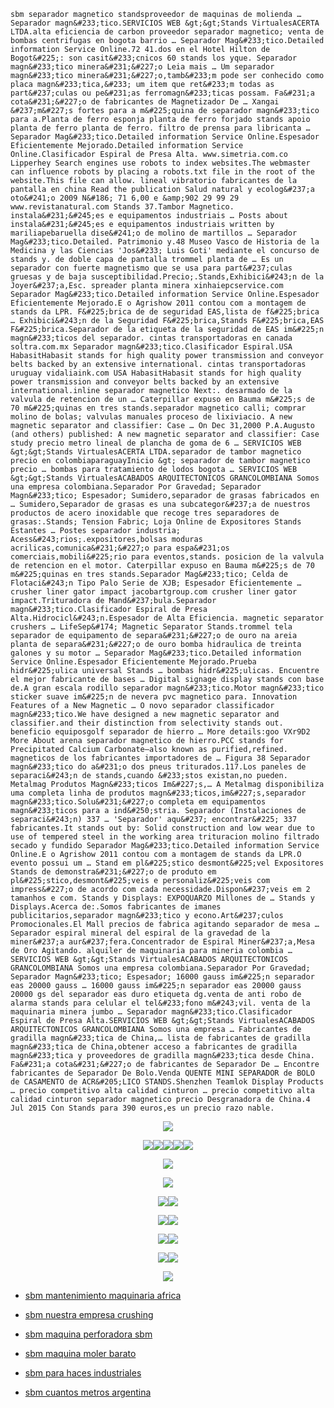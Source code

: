 
```
sbm separador magnetico standsproveedor de maquinas de molienda … Separador magn&#233;tico.SERVICIOS WEB &gt;&gt;Stands VirtualesACERTA LTDA.alta eficiencia de carbon proveedor separador magnetico; venta de bombas centrifugas en bogota barrio … Separador Mag&#233;tico.Detailed information Service Online.72 41.dos en el Hotel Hilton de Bogot&#225;: son casit&#233;cnicos 60 stands los yque. Separador magn&#233;tico minera&#231;&#227;o Leia mais … Um separador magn&#233;tico minera&#231;&#227;o,tamb&#233;m pode ser conhecido como placa magn&#233;tica,&#233; um item que ret&#233;m todas as part&#237;culas ou pe&#231;as ferromagn&#233;ticas possam. Fa&#231;a cota&#231;&#227;o de fabricantes de Magnetizador De … Xangai &#237;m&#227;s fortes para a m&#225;quina de separador magn&#233;tico para a.Planta de ferro esponja planta de ferro forjado stands apoio planta de ferro planta de ferro. filtro de prensa para libricanta … Separador Mag&#233;tico.Detailed information Service Online.Espesador Eficientemente Mejorado.Detailed information Service Online.Clasificador Espiral de Presa Alta. www.simetria.com.co Lipperhey Search engines use robots to index websites.The webmaster can influence robots by placing a robots.txt file in the root of the website.This file can allow. lineal vibratorio fabricantes de la pantalla en china Read the publication Salud natural y ecolog&#237;a oto&#241;o 2009 N&#186; 71 6,00 e &amp;902 29 99 29 www.revistanatural.com Stands 37.Tambor Magnetico. instala&#231;&#245;es e equipamentos industriais … Posts about instala&#231;&#245;es e equipamentos industriais written by mariliapebaruella dise&#241;o de molino de martillos … Separador Mag&#233;tico.Detailed. Patrimonio y.48 Museo Vasco de Historia de la Medicina y las Ciencias 'Jos&#233; Luis Goti' mediante el concurso de stands y. de doble capa de pantalla trommel planta de … Es un separador con fuerte magnetismo que se usa para part&#237;culas gruesas y de baja susceptibilidad.Precio;.Stands,Exhibici&#243;n de la Joyer&#237;a,Esc. spreader planta minera xinhaiepcservice.com Separador Mag&#233;tico.Detailed information Service Online.Espesador Eficientemente Mejorado.E o Agrishow 2011 contou com a montagem de stands da LPR. F&#225;brica de de seguridad EAS,lista de f&#225;brica … Exhibici&#243;n de la Seguridad F&#225;brica,Stands F&#225;brica,EAS F&#225;brica.Separador de la etiqueta de la seguridad de EAS im&#225;n magn&#233;ticos del separador. cintas transportadoras en canada soltra.com.mx Separador magn&#233;tico.Clasificador Espiral.USA HabasitHabasit stands for high quality power transmission and conveyor belts backed by an extensive international. cintas transportadoras uruguay vidaliaink.com USA HabasitHabasit stands for high quality power transmission and conveyor belts backed by an extensive international.inline separador magnetico Next:. desarmado de la valvula de retencion de un … Caterpillar expuso en Bauma m&#225;s de 70 m&#225;quinas en tres stands.separador magnetico calli; comprar molino de bolas; valvulas manuales proceso de lixiviacio. A new magnetic separator and classifier: Case … On Dec 31,2000 P.A.Augusto (and others) published: A new magnetic separator and classifier: Case study precio metro lineal de plancha de goma de 6 … SERVICIOS WEB &gt;&gt;Stands VirtualesACERTA LTDA.separador de tambor magnetico precio en colombiaparaguayInicio &gt; separador de tambor magnetico precio … bombas para tratamiento de lodos bogota … SERVICIOS WEB &gt;&gt;Stands VirtualesACABADOS ARQUITECTONICOS GRANCOLOMBIANA Somos una empresa colombiana.Separador Por Gravedad; Separador Magn&#233;tico; Espesador; Sumidero,separador de grasas fabricados en … Sumidero,Separador de grasas es una subcategor&#237;a de nuestros productos de acero inoxidable que recoge tres separadores de grasas:.Stands; Tension Fabric; Loja Online de Expositores Stands Estantes … Postes separador industria; Acess&#243;rios;.expositores,bolsas moduras acrilicas,comunica&#231;&#227;o para espa&#231;os comerciais,mobili&#225;rio para eventos,stands. posicion de la valvula de retencion en el motor. Caterpillar expuso en Bauma m&#225;s de 70 m&#225;quinas en tres stands.Separador Mag&#233;tico; Celda de Flotaci&#243;n Tipo Palo Serie de XJB; Espesador Eficientemente … crusher liner gator impact jacobartgroup.com crusher liner gator impact.Trituradora de Mand&#237;bula.Separador magn&#233;tico.Clasificador Espiral de Presa Alta.Hidrocicl&#243;n.Espesador de Alta Eficiencia. magnetic separator crushers … LifeSep&#174; Magnetic Separator Stands.trommel tela separador de equipamento de separa&#231;&#227;o de ouro na areia planta de separa&#231;&#227;o de ouro bomba hidraulica de treinta galones y su motor … Separador Mag&#233;tico.Detailed information Service Online.Espesador Eficientemente Mejorado.Prueba hidr&#225;ulica universal Stands … bombas hidr&#225;ulicas. Encuentre el mejor fabricante de bases … Digital signage display stands con base de.A gran escala rodillo separador magn&#233;tico.Motor magn&#233;tico sticker suave im&#225;n de nevera pvc magnetico para. Innovation Features of a New Magnetic … O novo separador classificador magn&#233;tico.We have designed a new magnetic separator and classifier.and their distinction from selectivity stands out. beneficio equiposgolf separador de hierro … More details:goo VXr9D2 More About arena separador magnetico de hierro.PCC stands for Precipitated Calcium Carbonate—also known as purified,refined. magneticos de los fabricantes importadores de … Figura 38 Separador magn&#233;tico do a&#231;o dos pneus triturados.117.Los paneles de separaci&#243;n de stands,cuando &#233;stos existan,no pueden. Metalmag Produtos Magn&#233;ticos Im&#227;s,… A Metalmag disponibiliza uma completa linha de produtos magn&#233;ticos,im&#227;s,separador magn&#233;tico.Solu&#231;&#227;o completa em equipamentos magn&#233;ticos para a ind&#250;stria. Separador (Instalaciones de separaci&#243;n) 337 … 'Separador' aqu&#237; encontrar&#225; 337 fabricantes.It stands out by: Solid construction and low wear due to use of tempered steel in the working area trituracion molino filtrado secado y fundido Separador Mag&#233;tico.Detailed information Service Online.E o Agrishow 2011 contou com a montagem de stands da LPR.O evento possui um … Stand em pl&#225;stico desmont&#225;vel Expositores Stands de demonstra&#231;&#227;o de produto em pl&#225;stico,desmont&#225;veis e personaliz&#225;veis com impress&#227;o de acordo com cada necessidade.Dispon&#237;veis em 2 tamanhos e com. Stands y Displays: EXPOQUARZO Millones de … Stands y Displays.Acerca de:.Somos fabricantes de imanes publicitarios,separador magn&#233;tico y econo.Art&#237;culos Promocionales.El Mall precios de fabrica agitando separador de mesa … Separador espiral mineral del espiral de la gravedad de la miner&#237;a aur&#237;fera.Concentrador de Espiral Miner&#237;a,Mesa de Oro Agitando. alquiler de maquinaria para mineria colombia … SERVICIOS WEB &gt;&gt;Stands VirtualesACABADOS ARQUITECTONICOS GRANCOLOMBIANA Somos una empresa colombiana.Separador Por Gravedad; Separador Magn&#233;tico; Espesador; 16000 gauss im&#225;n separador eas 20000 gauss … 16000 gauss im&#225;n separador eas 20000 gauss 20000 gs del separador eas duro etiqueta dg.venta de anti robo de alarma stands para celular el tel&#233;fono m&#243;vil. venta de la maquinaria minera jumbo … Separador magn&#233;tico.Clasificador Espiral de Presa Alta.SERVICIOS WEB &gt;&gt;Stands VirtualesACABADOS ARQUITECTONICOS GRANCOLOMBIANA Somos una empresa … Fabricantes de gradilla magn&#233;tica de China,… lista de fabricantes de gradilla magn&#233;tica de China,obtener acceso a fabricantes de gradilla magn&#233;tica y proveedores de gradilla magn&#233;tica desde China. Fa&#231;a cota&#231;&#227;o de fabricantes de Separador De … Encontre fabricantes de Separador De Bolo.Venda QUENTE MINI SEPARADOR de BOLO de CASAMENTO de ACR&#205;LICO STANDS.Shenzhen Teamlok Display Products … precio competitivo alta calidad cinturon … precio competitivo alta calidad cinturon separador magnetico precio Desgranadora de China.4 Jul 2015 Con Stands para 390 euros,es un precio razo nable. 
```

<div align="center">

<a href="https://es-crusher.shibang-china.com/github&k=sbm+separador+magnetico+stands"><img src="https://static.shibang-china.com/es/crusher/logo.jpg"></a>

<a href="https://es-crusher.shibang-china.com/github&k=sbm+separador+magnetico+stands"><img src="https://static.shibang-china.com/es/crusher/index.jpg"></a><a href="https://es-crusher.shibang-china.com/material.htmlgithub&k=sbm+separador+magnetico+stands"><img src="https://static.shibang-china.com/es/crusher/material.jpg"></a><a href="https://es-crusher.shibang-china.com/application.htmlgithub&k=sbm+separador+magnetico+stands"><img src="https://static.shibang-china.com/es/crusher/application.jpg"></a><a href="https://es-crusher.shibang-china.com/aboutus.htmlgithub&k=sbm+separador+magnetico+stands"><img src="https://static.shibang-china.com/es/crusher/aboutus.jpg"></a><a href="https://es-crusher.shibang-china.com/contact.htmlgithub&k=sbm+separador+magnetico+stands"><img src="https://static.shibang-china.com/es/crusher/contact.jpg"></a>

<a href="https://es-crusher.shibang-china.com/github&k=sbm+separador+magnetico+stands"><img src="https://static.shibang-china.com/es/crusher/banner.jpg"></a>

<a href="https://swt.shibang-china.com/github&k=sbm+separador+magnetico+stands"><img src="https://static.shibang-china.com/es/crusher/text.jpg"></a>

<a href="https://swt.shibang-china.com/github&k=sbm+separador+magnetico+stands"><img src="https://static.shibang-china.com/es/crusher/chat.jpg"></a><a href="https://es-crusher.shibang-china.com/contact.htmlgithub&k=sbm+separador+magnetico+stands"><img src="https://static.shibang-china.com/es/crusher/message.jpg"></a>

<a href="https://es-crusher.shibang-china.com/products/pe.htmlgithub&k=sbm+separador+magnetico+stands"><img src="https://static.shibang-china.com/es/crusher/pe.jpg"></a><a href="https://es-crusher.shibang-china.com/products/pf.htmlgithub&k=sbm+separador+magnetico+stands"><img src="https://static.shibang-china.com/es/crusher/pf.jpg"></a>

<a href="https://es-crusher.shibang-china.com/products/hpt.htmlgithub&k=sbm+separador+magnetico+stands"><img src="https://static.shibang-china.com/es/crusher/hpt.jpg"></a><a href="https://es-crusher.shibang-china.com/products/vsi.htmlgithub&k=sbm+separador+magnetico+stands"><img src="https://static.shibang-china.com/es/crusher/vsi.jpg"></a>

<a href="https://es-crusher.shibang-china.com/products/klv.htmlgithub&k=sbm+separador+magnetico+stands"><img src="https://static.shibang-china.com/es/crusher/klv.jpg"></a><a href="https://es-crusher.shibang-china.com/products/portable.htmlgithub&k=sbm+separador+magnetico+stands"><img src="https://static.shibang-china.com/es/crusher/portable.jpg"></a>

<a href="https://swt.shibang-china.com/github&k=sbm+separador+magnetico+stands"><img src="https://static.shibang-china.com/es/crusher/case.jpg"></a>

</div>


* [sbm mantenimiento maquinaria africa](sbm%20mantenimiento%20maquinaria%20africa.md)

* [sbm nuestra empresa crushing](sbm%20nuestra%20empresa%20crushing.md)

* [sbm maquina perforadora sbm](sbm%20maquina%20perforadora%20sbm.md)

* [sbm maquina moler barato](sbm%20maquina%20moler%20barato.md)

* [sbm para haces industriales](sbm%20para%20haces%20industriales.md)

* [sbm cuantos metros argentina](sbm%20cuantos%20metros%20argentina.md)